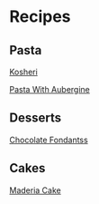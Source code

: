 # Recipes

## Pasta

[Kosheri](./kosheri.md)

[Pasta With Aubergine](./AuberginePasta.md)


## Desserts

[Chocolate Fondantss](./ChocolateFondants.md)


## Cakes
[Maderia Cake](./MaderiaCake.md)
